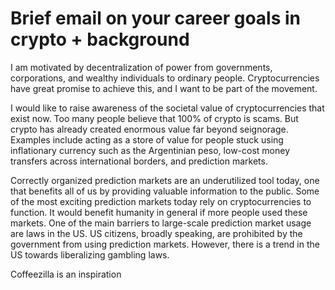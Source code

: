 # Brief email on your career goals in crypto + background

I am motivated by decentralization of power from governments, corporations, and wealthy individuals to ordinary people. Cryptocurrencies have great promise to achieve this, and I want to be part of the movement.

I would like to raise awareness of the societal value of cryptocurrencies that exist now. Too many people believe that 100% of crypto is scams. But crypto has already created enormous value far beyond seignorage. Examples include acting as a store of value for people stuck using inflationary currency such as the Argentinian peso, low-cost money transfers across international borders, and prediction markets.

Correctly organized prediction markets are an underutilized tool today, one that benefits all of us by providing valuable information to the public. Some of the most exciting prediction markets today rely on cryptocurrencies to function. It would benefit humanity in general if more people used these markets. One of the main barriers to large-scale prediction market usage are laws in the US. US citizens, broadly speaking, are prohibited by the government from using prediction markets. However, there is a trend in the US towards liberalizing gambling laws.

Coffeezilla is an inspiration 